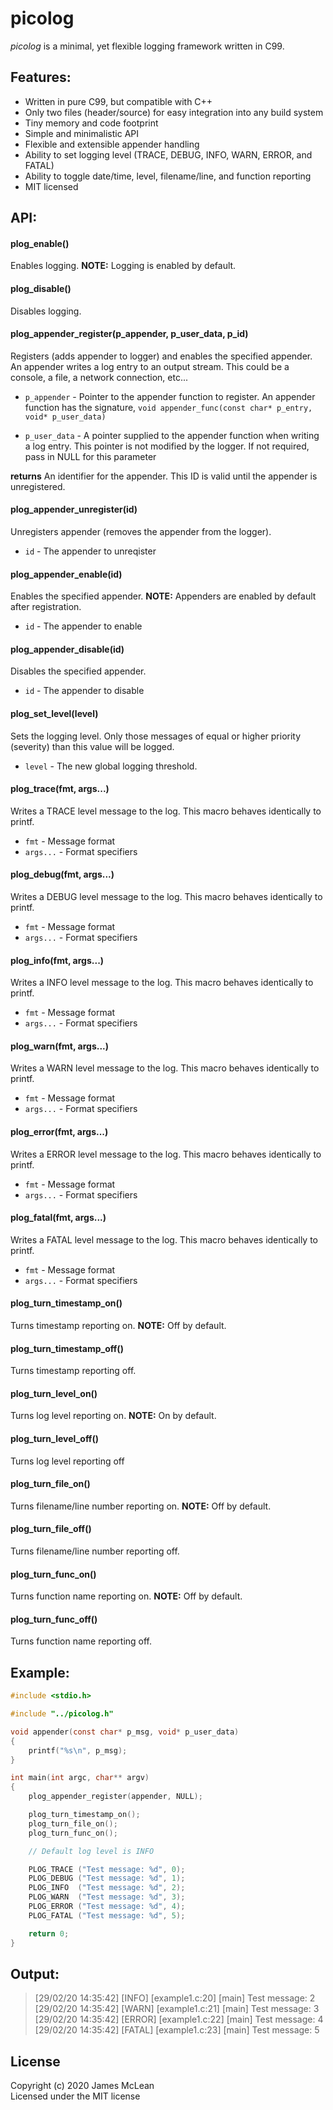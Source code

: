 picolog
========

*picolog* is a minimal, yet flexible logging framework written in C99.

Features:
--------

- Written in pure C99, but compatible with C++
- Only two files (header/source) for easy integration into any build system
- Tiny memory and code footprint
- Simple and minimalistic API
- Flexible and extensible appender handling
- Ability to set logging level (TRACE, DEBUG, INFO, WARN, ERROR, and FATAL)
- Ability to toggle date/time, level, filename/line, and function reporting
- MIT licensed

API:
--------

#### plog_enable()

Enables logging. **NOTE:** Logging is enabled by default.

#### plog_disable()

Disables logging.

#### plog_appender_register(p_appender, p_user_data, p_id)

Registers (adds appender to logger) and enables the specified appender. An
appender writes a log entry to an output stream. This could be a console,
a file, a network connection, etc...

- `p_appender`  - Pointer to the appender function to register. An appender
                  function has the signature,
                  `void appender_func(const char* p_entry, void* p_user_data)`

- `p_user_data` - A pointer supplied to the appender function when writing a log
                  entry. This pointer is not modified by the logger. If not
                  required, pass in NULL for this parameter<br/>

**returns**       An identifier for the appender. This ID is valid until the
                  appender is unregistered.

#### plog_appender_unregister(id)

Unregisters appender (removes the appender from the logger).

- `id` - The appender to unreqister

#### plog_appender_enable(id)

Enables the specified appender. **NOTE:** Appenders are enabled by default after
registration.

- `id` - The appender to enable

#### plog_appender_disable(id)

Disables the specified appender.

- `id` - The appender to disable

#### plog_set_level(level)

Sets the logging level. Only those messages of equal or higher priority
(severity) than this value will be logged.

- `level` - The new global logging threshold.

#### plog_trace(fmt, args...)

Writes a TRACE level message to the log. This macro behaves identically to
printf.

- `fmt`     - Message format
- `args...` - Format specifiers

#### plog_debug(fmt, args...)

Writes a DEBUG level message to the log. This macro behaves identically to
printf.

- `fmt`     - Message format
- `args...` - Format specifiers

#### plog_info(fmt, args...)

Writes a INFO level message to the log. This macro behaves identically to
printf.

- `fmt`     - Message format
- `args...` - Format specifiers

#### plog_warn(fmt, args...)

Writes a WARN level message to the log. This macro behaves identically to
printf.

- `fmt`     - Message format
- `args...` - Format specifiers

#### plog_error(fmt, args...)

Writes a ERROR level message to the log. This macro behaves identically to
printf.

- `fmt`     - Message format
- `args...` - Format specifiers

#### plog_fatal(fmt, args...)

Writes a FATAL level message to the log. This macro behaves identically to
printf.

- `fmt`     - Message format
- `args...` - Format specifiers

#### plog_turn_timestamp_on()

Turns timestamp reporting on. **NOTE:** Off by default.

#### plog_turn_timestamp_off()

Turns timestamp reporting off.

#### plog_turn_level_on()

Turns log level reporting on. **NOTE:** On by default.

#### plog_turn_level_off()

Turns log level reporting off

#### plog_turn_file_on()

Turns filename/line number reporting on. **NOTE:** Off by default.

#### plog_turn_file_off()

Turns filename/line number reporting off.

#### plog_turn_func_on()

Turns function name reporting on. **NOTE:** Off by default.

#### plog_turn_func_off()

Turns function name reporting off.

Example:
--------

```C
#include <stdio.h>

#include "../picolog.h"

void appender(const char* p_msg, void* p_user_data)
{
    printf("%s\n", p_msg);
}

int main(int argc, char** argv)
{
    plog_appender_register(appender, NULL);

    plog_turn_timestamp_on();
    plog_turn_file_on();
    plog_turn_func_on();

    // Default log level is INFO

    PLOG_TRACE ("Test message: %d", 0);
    PLOG_DEBUG ("Test message: %d", 1);
    PLOG_INFO  ("Test message: %d", 2);
    PLOG_WARN  ("Test message: %d", 3);
    PLOG_ERROR ("Test message: %d", 4);
    PLOG_FATAL ("Test message: %d", 5);

    return 0;
}
```

Output:
--------

>[29/02/20 14:35:42] [INFO] [example1.c:20] [main] Test message: 2<br/>
>[29/02/20 14:35:42] [WARN] [example1.c:21] [main] Test message: 3<br/>
>[29/02/20 14:35:42] [ERROR] [example1.c:22] [main] Test message: 4<br/>
>[29/02/20 14:35:42] [FATAL] [example1.c:23] [main] Test message: 5

## License
Copyright (c) 2020 James McLean<br/>
Licensed under the MIT license
